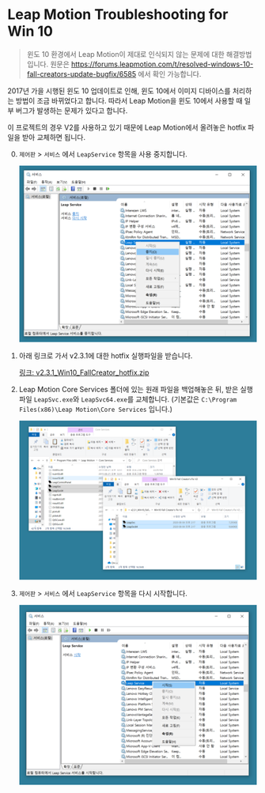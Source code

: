 # Leap Motion Troubleshooting for Win 10

> 윈도 10 환경에서 Leap Motion이 제대로 인식되지 않는 문제에 대한 해결방법입니다. 원문은 https://forums.leapmotion.com/t/resolved-windows-10-fall-creators-update-bugfix/6585 에서 확인 가능합니다.

2017년 가을 시행된 윈도 10 업데이트로 인해, 윈도 10에서 이미지 디바이스를 처리하는 방법이 조금 바뀌었다고 합니다. 따라서 Leap Motion을 윈도 10에서 사용할 때 일부 버그가 발생하는 문제가 있다고 합니다.

이 프로젝트의 경우 V2를 사용하고 있기 때문에 Leap Motion에서 올려놓은 hotfix 파일을 받아 교체하면 됩니다.

0. `제어판` > `서비스` 에서 `LeapService` 항목을 사용 중지합니다.

    ![service-img](./image/troubleshooting-for-win10-001.png)

1. 아래 링크로 가서 v2.3.1에 대한 hotfix 실행파일을 받습니다.

    [링크: v2.3.1_Win10_FallCreator_hotfix.zip](https://lm-public.s3.amazonaws.com/cs-resources/v2.3.1_Win10_FallCreator_hotfix.zip)


2. Leap Motion Core Services 폴더에 있는 원래 파일을 백업해놓은 뒤, 받은 실행파일 `LeapSvc.exe`와 `LeapSvc64.exe`를 교체합니다. (기본값은 `C:\Program Files(x86)\Leap Motion\Core Services` 입니다.)

    ![file-img](./image/troubleshooting-for-win10-002.png)

3. `제어판` > `서비스` 에서 `LeapService` 항목을 다시 시작합니다.

    ![service-img-02](./image/troubleshooting-for-win10-003.png)